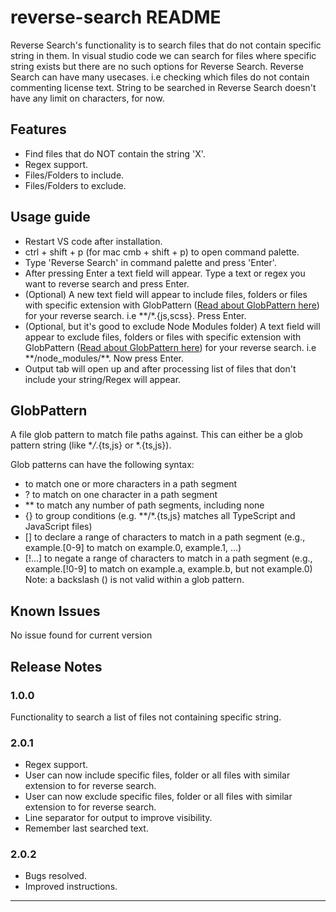 # reverse-search README

Reverse Search's functionality is to search files that do not contain specific string in them. In visual studio code we can search for files where specific string exists but there are no such options for Reverse Search.
Reverse Search can have many usecases. i.e checking which files do not contain commenting license text.
String to be searched in Reverse Search doesn't have any limit on characters, for now.

## Features

- Find files that do NOT contain the string 'X'.
- Regex support.
- Files/Folders to include.
- Files/Folders to exclude.

## Usage guide

- Restart VS code after installation.
- ctrl + shift + p (for mac cmb + shift + p) to open command palette.
- Type 'Reverse Search' in command palette and press 'Enter'.
- After pressing Enter a text field will appear. Type a text or regex you want to reverse search and press Enter.
- (Optional) A new text field will appear to include files, folders or files with specific extension with GlobPattern ([Read about GlobPattern here](#globpattern)) for your reverse search. i.e \*\*/\*.{js,scss}. Press Enter.
- (Optional, but it's good to exclude Node Modules folder) A text field will appear to exclude files, folders or files with specific extension with GlobPattern ([Read about GlobPattern here](#globpattern)) for your reverse search. i.e \*\*/node_modules/\*\*. Now press Enter.
- Output tab will open up and after processing list of files that don't include your string/Regex will appear.

## GlobPattern

A file glob pattern to match file paths against. This can either be a glob pattern string (like \*_/_.{ts,js} or \*.{ts,js}).

Glob patterns can have the following syntax:

- to match one or more characters in a path segment
- ? to match on one character in a path segment
- ** to match any number of path segments, including none
- {} to group conditions (e.g. **/\*.{ts,js} matches all TypeScript and JavaScript files)
- [] to declare a range of characters to match in a path segment (e.g., example.[0-9] to match on example.0, example.1, …)
- [!...] to negate a range of characters to match in a path segment (e.g., example.[!0-9] to match on example.a, example.b, but not example.0)
  Note: a backslash (\) is not valid within a glob pattern.

## Known Issues

No issue found for current version

## Release Notes

### 1.0.0

Functionality to search a list of files not containing specific string.

### 2.0.1

- Regex support.
- User can now include specific files, folder or all files with similar extension to for reverse search.
- User can now exclude specific files, folder or all files with similar extension to for reverse search.
- Line separator for output to improve visibility.
- Remember last searched text.

### 2.0.2

- Bugs resolved.
- Improved instructions.

---
